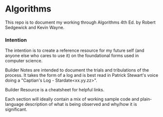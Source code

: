 # Algorithms

This repo is to document my working through Algorithms 4th Ed. by Robert Sedgewick and Kevin Wayne.

### Intention
The intention is to create a reference resource for my future self (and anyone else who cares to use it) on the
foundational forms used in computer science.

Builder Notes are intended to document the trials and tribulations of the process.  It takes the form of a log and
is best read in Patrick Stewart's voice doing a "Captian's Log - Stardate<xx.yy.zz>".

Builder Resource is a cheatsheet for helpful links.

Each section will ideally contain a mix of working sample code and plain-language description of what is being observed
and why/how it is significant.